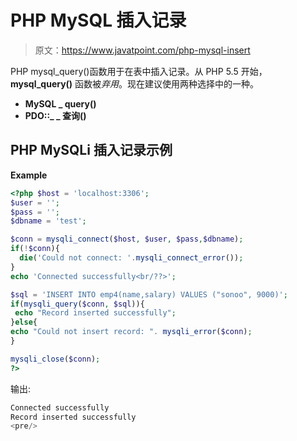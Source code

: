 # PHP MySQL 插入记录

> 原文：<https://www.javatpoint.com/php-mysql-insert>

PHP mysql_query()函数用于在表中插入记录。从 PHP 5.5 开始， **mysql_query()** 函数被*弃用*。现在建议使用两种选择中的一种。

*   **MySQL _ query()**
*   **PDO::_ _ 查询()**

## PHP MySQLi 插入记录示例

**Example**

```php
<?php $host = 'localhost:3306';
$user = '';
$pass = '';
$dbname = 'test';

$conn = mysqli_connect($host, $user, $pass,$dbname);
if(!$conn){
  die('Could not connect: '.mysqli_connect_error());
}
echo 'Connected successfully<br/??>';

$sql = 'INSERT INTO emp4(name,salary) VALUES ("sonoo", 9000)';
if(mysqli_query($conn, $sql)){
 echo "Record inserted successfully";
}else{
echo "Could not insert record: ". mysqli_error($conn);
}

mysqli_close($conn);
?>

```

输出:

```php
Connected successfully
Record inserted successfully
<pre/>
```